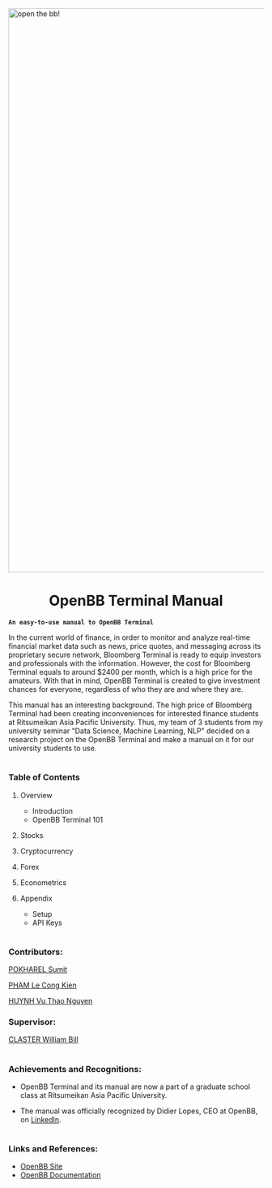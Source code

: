 <img width="1111" alt="open the bb!" src="https://user-images.githubusercontent.com/104295716/200641309-6e4eec24-7d70-4503-96e9-4ad57c5b9746.png">

<h1 align="center">OpenBB Terminal Manual</h1>

**`An easy-to-use manual to OpenBB Terminal`**

In the current world of finance, in order to monitor and analyze real-time financial market data such as news, price quotes, and messaging across its proprietary secure network, Bloomberg Terminal is ready to equip investors and professionals with the information. However, the cost for Bloomberg Terminal equals to around $2400 per month, which is a high price for the amateurs. With that in mind, OpenBB Terminal is created to give investment chances for everyone, regardless of who they are and where they are.

This manual has an interesting background. The high price of Bloomberg Terminal had been creating inconveniences for interested finance students at Ritsumeikan Asia Pacific University. Thus, my team of 3 students from my university seminar "Data Science, Machine Learning, NLP" decided on a research project on the OpenBB Terminal and make a manual on it for our university students to use. 

#

### Table of Contents
1. Overview
   - Introduction
   - OpenBB Terminal 101
    
2. Stocks
  
3. Cryptocurrency
    
4. Forex

5. Econometrics

6. Appendix
   - Setup
   - API Keys

#

### Contributors:
<a href="mailto:psumit.sv@gmail.com">POKHAREL Sumit</a>

<a href="mailto:ph19l6jp@apu.ac.jp">PHAM Le Cong Kien</a>

<a href="mailto:hu19v6im@apu.ac.jp">HUYNH Vu Thao Nguyen</a>

### Supervisor:
<a href="mailto:wclaster@apu.ac.jp">CLASTER William Bill</a>

#

### Achievements and Recognitions:

- OpenBB Terminal and its manual are now a part of a graduate school class at Ritsumeikan Asia Pacific University.

- The manual was officially recognized by Didier Lopes, CEO at OpenBB, on [LinkedIn](https://www.linkedin.com/posts/didier-lopes_opensource-investment-finance-activity-6940677818812928001-lw80?utm_source=share&utm_medium=member_desktop).

#

### Links and References:
- [OpenBB Site](https://openbb.co/)
- [OpenBB Documentation](https://openbb.co/docs)

